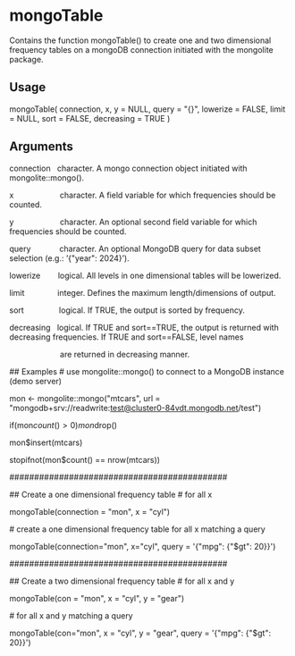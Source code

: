 # mongoTable

Contains the function mongoTable() to create one and two dimensional frequency tables on a mongoDB connection initiated with the mongolite package.

## Usage
mongoTable(
connection,
x,
y = NULL,
query = "{}",
lowerize = FALSE,
limit = NULL,
sort = FALSE,
decreasing = TRUE
)

## Arguments
connection   &nbsp; character. A mongo connection object initiated with mongolite::mongo().

x       &nbsp;&nbsp;&nbsp;&nbsp;&nbsp;&nbsp;&nbsp;&nbsp;&nbsp;&nbsp;&nbsp;&nbsp;&nbsp;&nbsp;&nbsp;&nbsp;&nbsp;&nbsp;&nbsp;       character. A field variable for which frequencies should be counted.

y       &nbsp;&nbsp;&nbsp;&nbsp;&nbsp;&nbsp;&nbsp;&nbsp;&nbsp;&nbsp;&nbsp;&nbsp;&nbsp;&nbsp;&nbsp;&nbsp;&nbsp;&nbsp;&nbsp;       character. An optional second field variable for which frequencies should be counted.

query    &nbsp;&nbsp;&nbsp;&nbsp;&nbsp;&nbsp;&nbsp;&nbsp;&nbsp;&nbsp;&nbsp;      character. An optional MongoDB query for data subset selection (e.g.: ’{\"year\": 2024}’).

lowerize &nbsp;&nbsp;&nbsp;&nbsp;&nbsp;&nbsp;    logical. All levels in one dimensional tables will be lowerized.

limit  &nbsp;&nbsp;&nbsp;&nbsp;&nbsp;&nbsp;&nbsp;&nbsp;&nbsp;&nbsp;&nbsp;&nbsp;&nbsp;    integer. Defines the maximum length/dimensions of output.

sort     &nbsp;&nbsp;&nbsp;&nbsp;&nbsp;&nbsp;&nbsp;&nbsp;&nbsp;&nbsp;&nbsp;&nbsp;&nbsp;&nbsp;    logical. If TRUE, the output is sorted by frequency.

decreasing  &nbsp; logical. If TRUE and sort==TRUE, the output is returned with decreasing frequencies. If TRUE and sort==FALSE, level names

&nbsp;&nbsp;&nbsp;&nbsp;&nbsp;&nbsp;&nbsp;&nbsp;&nbsp;&nbsp;&nbsp;&nbsp;&nbsp;&nbsp;&nbsp;&nbsp;&nbsp;&nbsp;&nbsp;&nbsp;&nbsp;&nbsp;&nbsp;are returned in decreasing manner.

\#\# Examples
\# use mongolite::mongo() to connect to a MongoDB instance (demo server)

mon <- mongolite::mongo("mtcars", url = "mongodb+srv://readwrite:test@cluster0-84vdt.mongodb.net/test")

if(mon$count() > 0) mon$drop()

mon$insert(mtcars)

stopifnot(mon$count() == nrow(mtcars))

############################################

\#\# Create a one dimensional frequency table
\# for all x

mongoTable(connection = "mon", x = "cyl")

\# create a one dimensional frequency table for all x matching a query

mongoTable(connection="mon", x="cyl", query = '{\"mpg\": {\"$gt": 20}}')

############################################

\#\# Create a two dimensional frequency table
\# for all x and y

mongoTable(con = "mon", x = "cyl", y = "gear")

\# for all x and y matching a query

mongoTable(con="mon", x = "cyl", y = "gear", query = '{\"mpg\": {\"$gt": 20}}')
